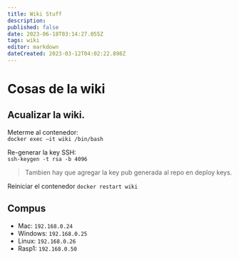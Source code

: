 ```yaml
---
title: Wiki Stuff
description: 
published: false
date: 2023-06-18T03:14:27.055Z
tags: wiki
editor: markdown
dateCreated: 2023-03-12T04:02:22.898Z
---
```


# Cosas de la wiki

## Acualizar la wiki.

Meterme al contenedor: \
`docker exec –it wiki /bin/bash`

Re-generar la key SSH: \
`ssh-keygen -t rsa -b 4096`

> Tambien hay que agregar la key pub generada al repo en deploy keys.

Reiniciar el contenedor
`docker restart wiki`



## Compus
- Mac: `192.168.0.24`
- Windows: `192.168.0.25`
- Linux: `192.168.0.26`
- Rasp1: `192.168.0.50`
